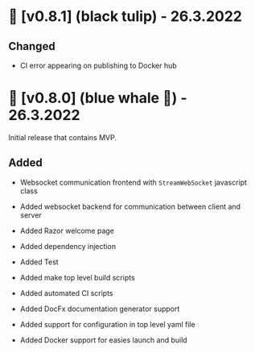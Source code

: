 # :bookmark: [v0.8.1] (black tulip) - 26.3.2022
## Changed
- CI error appearing on publishing to Docker hub 

# :bookmark: [v0.8.0] (blue whale :whale:) - 26.3.2022
Initial release that contains MVP.

## Added
    
- Websocket communication frontend with `StreamWebSocket` javascript class
    
- Added websocket backend for communication between client and server 

- Added Razor welcome page

- Added dependency injection

- Added Test

- Added make top level build scripts

- Added automated CI scripts

- Added DocFx documentation generator support

- Added support for configuration in top level yaml file 

- Added Docker support for easies launch and build
